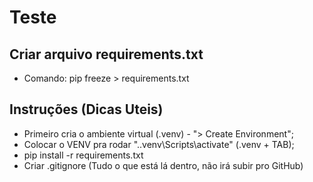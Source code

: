 # Teste

## Criar arquivo requirements.txt

- Comando: pip freeze > requirements.txt

## Instruções (Dicas Uteis)

- Primeiro cria o ambiente virtual (.venv) - "> Create Environment";
- Colocar o VENV pra rodar ".\.venv\Scripts\activate" (.venv + TAB);
- pip install -r requirements.txt
- Criar .gitignore (Tudo o que está lá dentro, não irá subir pro GitHub)